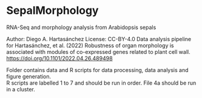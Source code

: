 # SepalMorphology
RNA-Seq and morphology analysis from Arabidopsis sepals 

Author: Diego A. Hartasánchez
License: CC-BY-4.0
Data analysis pipeline for Hartasánchez, et al. (2022) Robustness of organ morphology is associated with modules of co-expressed genes related to plant cell wall.
https://doi.org/10.1101/2022.04.26.489498

Folder contains data and R scripts for data processing, data analysis and figure generation.  
R scripts are labelled 1 to 7 and should be run in order.
File 4a should be run in a cluster. 


